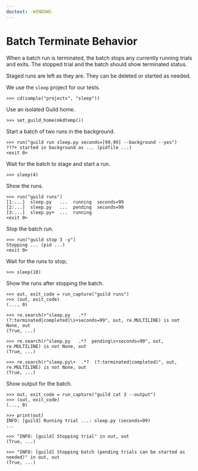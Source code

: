 ```yaml
---
doctest: -WINDOWS
---
```


# Batch Terminate Behavior

When a batch run is terminated, the batch stops any currently running
trials and exits. The stopped trial and the batch should show
terminated status.

Staged runs are left as they are. They can be deleted or started as
needed.

We use the `sleep` project for our tests.

    >>> cd(sample("projects", "sleep"))

Use an isolated Guild home.

    >>> set_guild_home(mkdtemp())

Start a batch of two runs in the background.

    >>> run("guild run sleep.py seconds=[99,99] --background --yes")
    ???+ started in background as ... (pidfile ...)
    <exit 0>

Wait for the batch to stage and start a run.

    >>> sleep(4)

Show the runs.

    >>> run("guild runs")
    [1:...]  sleep.py   ...  running  seconds=99
    [2:...]  sleep.py   ...  pending  seconds=99
    [3:...]  sleep.py+  ...  running
    <exit 0>

Stop the batch run.

    >>> run("guild stop 3 -y")
    Stopping ... (pid ...)
    <exit 0>

Wait for the runs to stop;

    >>> sleep(10)

Show the runs after stopping the batch.

    >>> out, exit_code = run_capture("guild runs")
    >>> (out, exit_code)
    (..., 0)

    >>> re.search(r"sleep.py   .*?  (?:terminated|completed)\s+seconds=99", out, re.MULTILINE) is not None, out
    (True, ...)

    >>> re.search(r"sleep.py   .*?  pending\s+seconds=99", out, re.MULTILINE) is not None, out
    (True, ...)

    >>> re.search(r"sleep.py\+  .*?  (?:terminated|completed)", out, re.MULTILINE) is not None, out
    (True, ...)

Show output for the batch.

    >>> out, exit_code = run_capture("guild cat 3 --output")
    >>> (out, exit_code)
    (..., 0)

    >>> print(out)
    INFO: [guild] Running trial ...: sleep.py (seconds=99)
    ...

    >>> "INFO: [guild] Stopping trial" in out, out
    (True, ...)

    >>> "INFO: [guild] Stopping batch (pending trials can be started as needed)" in out, out
    (True, ...)
